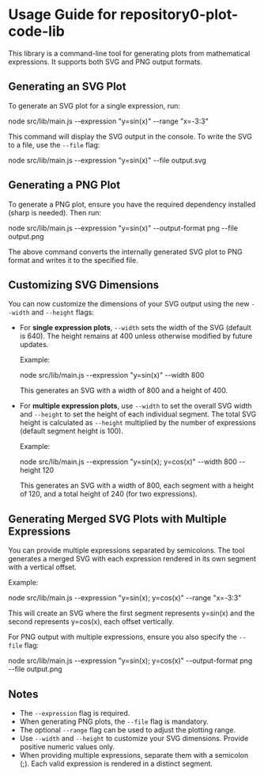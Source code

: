 # Usage Guide for repository0-plot-code-lib

This library is a command-line tool for generating plots from mathematical expressions. It supports both SVG and PNG output formats.

## Generating an SVG Plot

To generate an SVG plot for a single expression, run:

  node src/lib/main.js --expression "y=sin(x)" --range "x=-3:3"

This command will display the SVG output in the console. To write the SVG to a file, use the `--file` flag:

  node src/lib/main.js --expression "y=sin(x)" --file output.svg

## Generating a PNG Plot

To generate a PNG plot, ensure you have the required dependency installed (sharp is needed). Then run:

  node src/lib/main.js --expression "y=sin(x)" --output-format png --file output.png

The above command converts the internally generated SVG plot to PNG format and writes it to the specified file.

## Customizing SVG Dimensions

You can now customize the dimensions of your SVG output using the new `--width` and `--height` flags:

- For **single expression plots**, `--width` sets the width of the SVG (default is 640). The height remains at 400 unless otherwise modified by future updates.

  Example:

    node src/lib/main.js --expression "y=sin(x)" --width 800

  This generates an SVG with a width of 800 and a height of 400.

- For **multiple expression plots**, use `--width` to set the overall SVG width and `--height` to set the height of each individual segment. The total SVG height is calculated as `--height` multiplied by the number of expressions (default segment height is 100).

  Example:

    node src/lib/main.js --expression "y=sin(x); y=cos(x)" --width 800 --height 120

  This generates an SVG with a width of 800, each segment with a height of 120, and a total height of 240 (for two expressions).

## Generating Merged SVG Plots with Multiple Expressions

You can provide multiple expressions separated by semicolons. The tool generates a merged SVG with each expression rendered in its own segment with a vertical offset.

Example:

  node src/lib/main.js --expression "y=sin(x); y=cos(x)" --range "x=-3:3"

This will create an SVG where the first segment represents y=sin(x) and the second represents y=cos(x), each offset vertically.

For PNG output with multiple expressions, ensure you also specify the `--file` flag:

  node src/lib/main.js --expression "y=sin(x); y=cos(x)" --output-format png --file output.png

## Notes

- The `--expression` flag is required.
- When generating PNG plots, the `--file` flag is mandatory.
- The optional `--range` flag can be used to adjust the plotting range.
- Use `--width` and `--height` to customize your SVG dimensions. Provide positive numeric values only.
- When providing multiple expressions, separate them with a semicolon (;). Each valid expression is rendered in a distinct segment.
